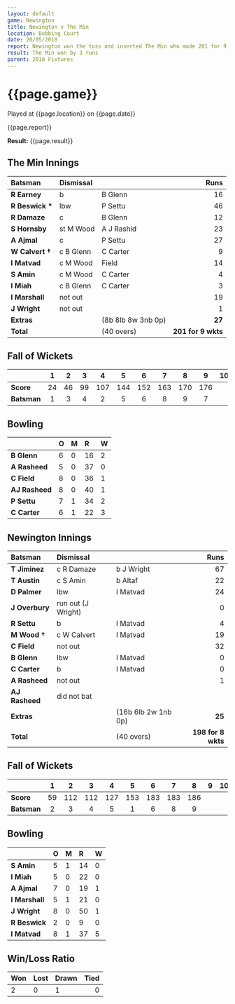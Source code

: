```yaml
---
layout: default
game: Newington
title: Newington v The Min
location: Bobbing Court
date: 20/05/2018
report: Newington won the toss and inserted The Min who made 201 for 9 wkts in 40 overs. Newington made 198-8 in reply in their 40 overs.
result: The Min won by 3 runs
parent: 2018 Fixtures
---
```


# {{page.game}}

Played at {{page.location}} on {{page.date}}

{{page.report}}

**Result:** {{page.result}}

## The Min Innings

| Batsman | Dismissal |  | Runs |
|:---|:---|---|---:|
| **R Earney** | b | B Glenn | 16 | 
| **R Beswick &#42;** | lbw | P Settu | 46 | 
| **R Damaze** | c | B Glenn | 12 | 
| **S Hornsby** | st M Wood | A J Rashid | 23 | 
| **A Ajmal** | c | P Settu | 27 | 
| **W Calvert &#8224;** | c B Glenn | C Carter | 9 | 
| **I Matvad** | c M Wood | Field | 14 | 
| **S Amin** | c M Wood | C Carter | 4 | 
| **I Miah** | c B Glenn | C Carter | 3 | 
| **I Marshall** | not out |   | 19 | 
| **J Wright** | not out |   | 1 | 
| **Extras** | | (8b 8lb 8w 3nb 0p) | **27** | 
| **Total** | | (40 overs) | **201 for 9 wkts** | 

## Fall of Wickets

| | 1 | 2 | 3 | 4 | 5 | 6 | 7 | 8 | 9 | 10 |
|---|:---:|:---:|:---:|:---:|:---:|:---:|:---:|:---:|:---:|:---:|
| **Score** | 24 | 46 | 99 | 107 | 144 | 152 | 163 | 170 | 176 |  | 
| **Batsman** | 1 | 3 | 4 | 2 | 5 | 6 | 8 | 9 | 7 |  | 

## Bowling

| | O | M | R | W |
|---|:---|:---|:---|:---|
| **B Glenn** | 6 | 0 | 16 | 2 | 
| **A Rasheed** | 5 | 0 | 37 | 0 | 
| **C Field** | 8 | 0 | 36 | 1 | 
| **AJ Rasheed** | 8 | 0 | 40 | 1 | 
| **P Settu** | 7 | 1 | 34 | 2 |
| **C Carter** | 6 | 1 | 22 | 3 |

 ## Newington Innings

| Batsman | Dismissal |  | Runs |
|:---|:---|---|---:|
| **T Jiminez** | c R Damaze | b J Wright | 67 |
| **T Austin** | c S Amin | b Altaf | 22 |
| **D Palmer** | lbw | I Matvad | 24 |
| **J Overbury** | run out (J Wright) |  | 0 |
| **R Settu** | b | I Matvad | 4 |
| **M Wood &#8224;** | c W Calvert |  I Matvad | 19 |
| **C Field** | not out |  | 32 |
| **B Glenn** | lbw | I Matvad | 0 |
| **C Carter** | b | I Matvad | 0 |
| **A Rasheed** | not out |  | 1 |
| **AJ Rasheed** | did not bat |  |  |
| **Extras** | | (16b 6lb 2w 1nb 0p) | **25** | 
| **Total** | | (40 overs) | **198 for 8 wkts** | 

## Fall of Wickets

| | 1 | 2 | 3 | 4 | 5 | 6 | 7 | 8 | 9 | 10 |
|---|:---:|:---:|:---:|:---:|:---:|:---:|:---:|:---:|:---:|:---:|
| **Score** | 59 | 112 | 112 | 127 | 153 | 183 | 183 | 186 |  |  |
| **Batsman** | 2 | 3 | 4 | 5 | 1 | 6 | 8 | 9 |  |  | 

## Bowling

| | O | M | R | W |
|---|:---|:---|:---|:---|
| **S Amin** | 5 | 1 | 14 | 0 |
| **I Miah** | 5 | 0 | 22 | 0 |
| **A Ajmal** | 7 | 0 | 19 | 1 |
| **I Marshall** | 5 | 1 | 21 | 0 |
| **J Wright** | 8 | 0 | 50 | 1 |
| **R Beswick** | 2 | 0 | 9 | 0 |
| **I Matvad** | 8 | 1 | 37 | 5 |

## Win/Loss Ratio

| Won | Lost | Drawn | Tied |
|:---|:---|:---|---:|
| 2 | 0 | 1 | 0 | 